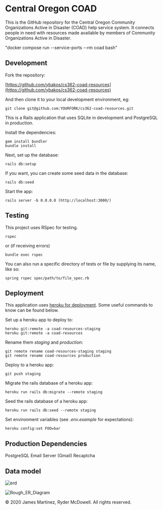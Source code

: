 # Central Oregon COAD

This is the GitHub repository for the Central Oregon Community Organizations Active
in Disaster (COAD) help service system. It connects people in need with resources
made available by members of Community Organizations Active in Disaster.

"docker compose run --service-ports --rm coad bash"

## Development

Fork the repository:

[https://github.com/ybakos/cs362-coad-resources](https://github.com/ybakos/cs362-coad-resources)

And then clone it to your local development environment, eg:

```
git clone git@github.com:YOURFORK/cs362-coad-resources.git
```

This is a Rails application that uses SQLite in development and PostgreSQL in production.

Install the dependencies:

```
gem install bundler
bundle install
```

Next, set up the database:

```
rails db:setup
```

If you want, you can create some seed data in the database:

```
rails db:seed
```

Start the app:

```
rails server -b 0.0.0.0 (http://localhost:3000/)
```

## Testing

This project uses RSpec for testing.

```
rspec
```

or (if receiving errors)

```
bundle exec rspec
```

You can also run a specific directory of tests or file by supplying its name, like so:

```
spring rspec spec/path/to/file_spec.rb
```

## Deployment

This application uses [heroku for deployment](https://devcenter.heroku.com/articles/git).
Some useful commands to know can be found below.

Set up a heroku app to deploy to:

```
heroku git:remote -a coad-resources-staging
heroku git:remote -a coad-resources

```

Rename them _staging_ and _production_:

```
git remote rename coad-resources-staging staging
git remote rename coad-resources production

```

Deploy to a heroku app:

```
git push staging
```

Migrate the rails database of a heroku app:

```
heroku run rails db:migrate --remote staging
```

Seed the rails database of a heroku app:

```
heroku run rails db:seed --remote staging
```

Set environment variables (see _.env.example_ for expectations):

```
heroku config:set FOO=bar
```

## Production Dependencies

PostgreSQL
Email Server (Gmail)
Recaptcha

## Data model
![erd](public/documentation/erd.jpg?raw=true)

![Rough_ER_Diagram](https://github.com/AshleyNDoerfler/cs362-coad-resources/assets/73670703/d13a505c-054f-468b-9e85-e2bbdc74fc23)


&copy; 2020 James Martinez, Ryder McDowell. All rights reserved.
